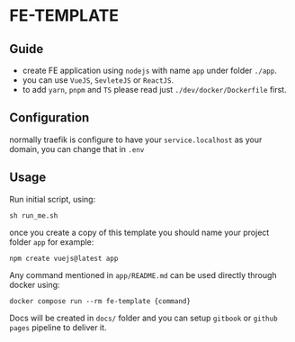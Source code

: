 # FE-TEMPLATE

## Guide

- create FE application using `nodejs` with name `app` under folder `./app`.
- you can use `VueJS`, `SevleteJS` or `ReactJS`.
- to add `yarn`, `pnpm` and `TS` please read just `./dev/docker/Dockerfile` first.

## Configuration

normally traefik is configure to have your `service.localhost` as your domain, you can change that in `.env`

## Usage

Run initial script, using:

```shell
sh run_me.sh
```

once you create a copy of this template you should name your project folder `app`
for example:

```shell
npm create vuejs@latest app
```

Any command mentioned in `app/README.md` can be used directly through docker using:

```shell
docker compose run --rm fe-template {command}
```

Docs will be created in `docs/` folder and you can setup `gitbook` or `github pages`
pipeline to deliver it.
